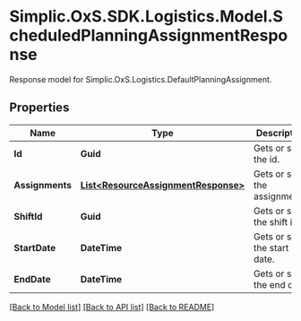 # Simplic.OxS.SDK.Logistics.Model.ScheduledPlanningAssignmentResponse
Response model for Simplic.OxS.Logistics.DefaultPlanningAssignment.

## Properties

Name | Type | Description | Notes
------------ | ------------- | ------------- | -------------
**Id** | **Guid** | Gets or sets the id. | [optional] 
**Assignments** | [**List&lt;ResourceAssignmentResponse&gt;**](ResourceAssignmentResponse.md) | Gets or sets the assignments. | [optional] 
**ShiftId** | **Guid** | Gets or sets the shift id. | [optional] 
**StartDate** | **DateTime** | Gets or sets the start date. | [optional] 
**EndDate** | **DateTime** | Gets or sets the end date. | [optional] 

[[Back to Model list]](../README.md#documentation-for-models) [[Back to API list]](../README.md#documentation-for-api-endpoints) [[Back to README]](../README.md)

